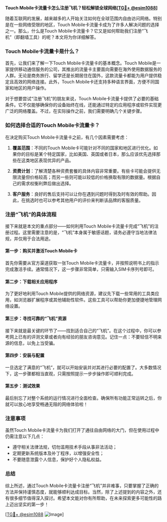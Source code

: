 **Touch Mobile卡流量卡怎么注册飞机？轻松解锁全球网络[[TG💪+ @esim1088](https://t.me/s/esim1088)]**

随着互联网的发展，越来越多的人开始关注如何在全球范围内自由访问网络。特别是在一些网络受限的地区，Touch Mobile卡流量卡成为了许多人解决问题的选择之一。那么，什么是Touch Mobile卡流量卡？它又是如何帮助我们注册“飞机”（即翻墙工具）的呢？本文将为你详细解答。

### Touch Mobile卡流量卡是什么？

首先，让我们来了解一下Touch Mobile卡流量卡的基本概念。Touch Mobile是一家提供移动通信服务的公司，其推出的流量卡主要面向需要在海外使用数据服务的人群。无论是商务旅行、留学还是长期居住在国外，这款流量卡都能为用户提供稳定且高效的网络连接。此外，Touch Mobile卡还支持多种语言界面，方便不同国家和地区的用户操作。

对于想要尝试“注册飞机”的朋友来说，Touch Mobile卡流量卡提供了必要的基础条件。它不仅能够确保你的设备始终在线，还能通过特定的应用程序或软件实现更广泛的网络覆盖。不过，在实际操作之前，我们需要明确几个关键步骤。

### 如何选择合适的Touch Mobile卡流量卡？

在决定购买Touch Mobile卡流量卡之前，有几个因素需要考虑：

1. **覆盖范围**：不同的Touch Mobile卡可能针对不同的国家和地区进行优化。如果你的目标是某个特定国家，比如美国、英国或者日本，那么应该优先选择那些在这类地区表现优异的产品。
   
2. **资费计划**：了解清楚各种资费套餐的具体内容非常重要。有些卡可能会提供无限流量但价格较高；而另一些则可能以较低的价格换取有限的数据量。根据自己的需求权衡利弊后做出选择。

3. **客户服务**：良好的售后支持可以让你在遇到问题时得到及时有效的帮助。因此，在挑选时也可以参考其他用户的评价来判断该品牌的客服质量。

### 注册“飞机”的具体流程

接下来就是本文的重点部分——如何利用Touch Mobile卡流量卡完成“飞机”的注册过程。这里需要注意的是，“飞机”本身属于敏感话题，请务必遵守当地法律法规，并仅用于合法用途。

#### 第一步：购买并激活Touch Mobile卡

首先你需要从官方渠道获取一张Touch Mobile卡流量卡，并按照说明书上的指示完成激活手续。通常情况下，这一步骤非常简单，只需输入SIM卡序列号即可。

#### 第二步：下载相关应用程序

为了更好地利用Touch Mobile提供的网络资源，建议先下载一些常用的工具类应用，如浏览器扩展程序或其他辅助性软件。这些工具可以帮助你更加便捷地管理网络设置。

#### 第三步：寻找可靠的“飞机”资源

接下来就是最关键的环节了——找到适合自己的“飞机”。在这个过程中，你可以参考网上已有的评测文章或者向有经验的朋友咨询意见。记住一点：不要轻信不明来源的信息，以免上当受骗。

#### 第四步：安装与配置

一旦选定了满意的“飞机”，就可以开始安装并对其进行必要的配置了。大多数情况下，这一步骤都相当直观，只需按照提示一步步操作即可顺利完成。

#### 第五步：测试效果

最后别忘了对整个系统的运行情况进行全面检查。确保所有功能正常运转之后，你就可以放心地享受畅通无阻的网络体验啦！

### 注意事项

虽然Touch Mobile卡流量卡为我们打开了通往自由网络的大门，但在使用过程中仍需注意以下几点：

- 遵守相关法律法规，切勿滥用技术手段从事非法活动；
- 定期更新系统版本及补丁程序，以增强安全性；
- 不要随意泄露个人信息，保护好个人隐私权益。

### 总结

综上所述，通过Touch Mobile卡流量卡注册“飞机”并非难事，只要掌握了正确的方法并保持谨慎态度，就能够顺利达成目标。当然，除了上述提到的内容之外，还有很多细节值得深入探讨。希望本文能对你有所帮助，在未来探索更多可能性的路上迈出坚实的第一步！

[[TG💪+ @esim1088](https://t.me/s/esim1088) ![Image](https://i.postimg.cc/4NQfJmqS/Snipaste-2025-05-13-00-14-12.png)]